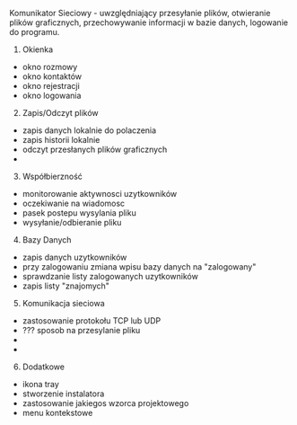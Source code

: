 Komunikator Sieciowy - uwzględniający przesyłanie plików, otwieranie plików graficznych, przechowywanie informacji w bazie danych, logowanie do programu.

1. Okienka
- okno rozmowy
- okno kontaktów
- okno rejestracji
- okno logowania


2. Zapis/Odczyt plików
- zapis danych lokalnie do polaczenia
- zapis historii lokalnie
- odczyt przesłanych plików graficznych
- 


3. Współbierzność
- monitorowanie aktywnosci uzytkowników
- oczekiwanie na wiadomosc
- pasek postepu wysylania pliku
- wysyłanie/odbieranie pliku


4. Bazy Danych
- zapis danych uzytkowników
- przy zalogowaniu zmiana wpisu bazy danych na "zalogowany"
- sprawdzanie listy zalogowanych uzytkowników
- zapis listy "znajomych"


5. Komunikacja sieciowa
- zastosowanie protokołu TCP lub UDP
- ??? sposob na przesylanie pliku
- 
- 


6. Dodatkowe
- ikona tray
- stworzenie instalatora
- zastosowanie jakiegos wzorca projektowego
- menu kontekstowe
